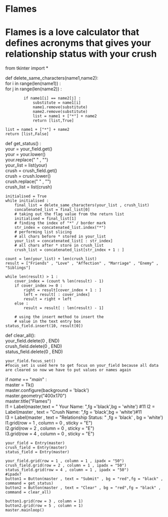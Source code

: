 # Flames
# Flames is a love calculator that defines acronyms that gives your relationship status with your crush
from tkinter import *

def delete_same_characters(name1,name2):  
    for i in range(len(name1)) :  
        for j in range(len(name2)) :  

            if name1[i] == name2[j] :  
                substitute = name1[i]  
                name1.remove(substitute)  
                name2.remove(substitute)  
                list = name1 + ["*"] + name2   
                return [list,True]  
  
    list = name1 + ["*"] + name2  
    return [list,False]  

def get_status() :  
    your = your_field.get()  
    your = your.lower()  
    your.replace(" " , "")  
    your_list = list(your)  
    crush = crush_field.get()  
    crush = crush.lower()  
    crush.replace(" " , "")  
    crush_list = list(crush)  

    initialised = True  
    while initialised :  
        final_list = delete_same_characters(your_list , crush_list)  
        concatenated_list = final_list[0]  
        # taking out the flag value from the return list  
        initialised = final_list[1]  
        # finding the index of "*" / border mark  
        str_index = concatenated_list.index("*")  
        # performing list slicing  
        # all chars before * stored in your_list  
        your_list = concatenated_list[ : str_index]  
        # all chars after * store in crush_list  
        crush_list = concatenated_list[str_index + 1 : ]  
  
    count = len(your_list) + len(crush_list)  
    result = ["Friends" , "Love" , "Affection" , "Marriage" , "Enemy" , "Siblings"]  
  
    while len(result) > 1 :  
        cover_index = (count % len(result) - 1)  
        if cover_index >= 0 :  
            right = result[cover_index + 1 : ]  
            left = result[ : cover_index]  
            result = right + left  
        else :  
            result = result[ : len(result) - 1]  
          
        # using the insert method to insert the  
        # value in the text entry box   
    status_field.insert(10, result[0])  
    
def clear_all():  
    your_field.delete(0 , END)  
    crush_field.delete(0 , END)  
    status_field.delete(0 , END)  
 
    your_field.focus_set() 
    #focus_set is used here to get focus on your_field because all data are cleared so now we have to put values or names again
    

if _name_ == "_main_" :  
    master = Tk()  
    master.configure(background = 'black')  
    master.geometry("400x170")  
    master.title("Flames")  
    l1 = Label(master,text = "  Your Name: ",fg ='black',bg = 'white')  #11
    l2 = Label(master , text = "Crush Name: ",fg = 'black',bg = 'white')#11  
    l3 = Label(master , text = "Relationship Status: " ,fg = 'black' , bg = 'white')  
    l1.grid(row = 1 , column = 0 , sticky = "E")  
    l2.grid(row = 2 , column = 0 , sticky = "E")  
    l3.grid(row = 4 , column = 0 , sticky = "E")  
  
    your_field = Entry(master)  
    crush_field = Entry(master)  
    status_field = Entry(master)  

    your_field.grid(row = 1 , column = 1 , ipadx = "50")  
    crush_field.grid(row = 2 , column = 1 , ipadx = "50")  
    status_field.grid(row = 4 , column = 1 , ipadx = "50")  
    #ipadx?
    button1 = Button(master , text = "Submit" , bg = "red",fg = "black" , command = get_status)    
    button2 = Button(master , text = "Clear" , bg = "red",fg = "black" , command = clear_all)  
  
    button1.grid(row = 3 , column = 1)  
    button2.grid(row = 5 , column = 1)  
    master.mainloop()
